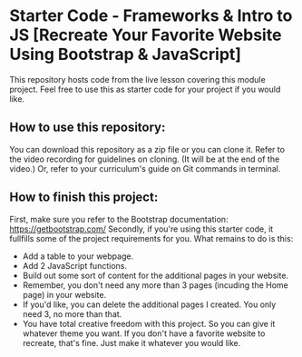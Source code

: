 # Starter Code - Frameworks & Intro to JS [Recreate Your Favorite Website Using Bootstrap & JavaScript]

This repository hosts code from the live lesson covering this module project. Feel free to use this as starter code for your project if you would like.

## How to use this repository:
You can download this repository as a zip file or you can clone it. Refer to the video recording for guidelines on cloning. (It will be at the end of the video.) Or, refer to your curriculum's guide on Git commands in terminal.

## How to finish this project:

First, make sure you refer to the Bootstrap documentation: https://getbootstrap.com/
Secondly, if you're using this starter code, it fullfills some of the project requirements for you. What remains to do is this:
- Add a table to your webpage.
- Add 2 JavaScript functions.
- Build out some sort of content for the additional pages in your website.
- Remember, you don't need any more than 3 pages (incuding the Home page) in your website.
- If you'd like, you can delete the additional pages I created. You only need 3, no more than that.
- You have total creative freedom with this project. So you can give it whatever theme you want. If you don't have a favorite website to recreate, that's fine. Just make it whatever you would like.
